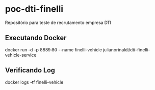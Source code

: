 # poc-dti-finelli
Repositório para teste de recrutamento empresa DTI

## Executando Docker
docker run -d -p 8889:80 --name finelli-vehicle julianorinaldi/dti-finelli-vehicle-service

## Verificando Log
docker logs -tf finelli-vehicle

